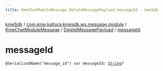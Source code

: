 ```yaml
---
title: KmeChatModuleMessage.DeleteMessagePayload.messageId - kmeSdk
---
```


[kmeSdk](../../../index.html) / [com.kme.kaltura.kmesdk.ws.message.module](../../index.html) / [KmeChatModuleMessage](../index.html) / [DeleteMessagePayload](index.html) / [messageId](./message-id.html)

# messageId

`@SerializedName("message_id") var messageId: `[`String`](https://kotlinlang.org/api/latest/jvm/stdlib/kotlin/-string/index.html)`?`